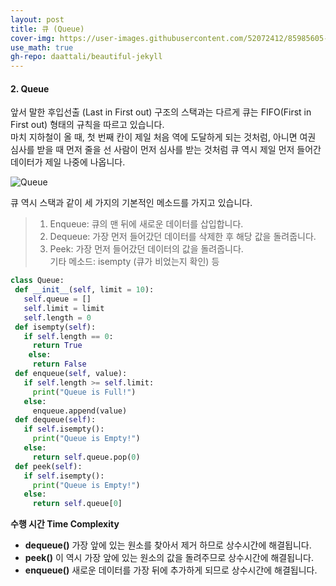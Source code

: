 ```yaml
---
layout: post
title: 큐 (Queue)
cover-img: https://user-images.githubusercontent.com/52072412/85985605-ecf11400-ba25-11ea-886a-2362ddb2c76d.png
use_math: true
gh-repo: daattali/beautiful-jekyll
---
```


#### **2. Queue**

앞서 말한 후입선출 (Last in First out) 구조의 스택과는 다르게 큐는 FIFO(First in First out) 형태의 규칙을 따르고 있습니다.  
마치 지하철이 올 때, 첫 번째 칸이 제일 처음 역에 도달하게 되는 것처럼, 아니면 여권 심사를 받을 때 먼저 줄을 선 사람이 먼저 심사를 받는 것처럼 큐 역시 제일 먼저 들어간 데이터가 제일 나중에 나옵니다.

![Queue](https://user-images.githubusercontent.com/52072412/85985605-ecf11400-ba25-11ea-886a-2362ddb2c76d.png)

큐 역시 스택과 같이 세 가지의 기본적인 메소드를 가지고 있습니다. 

 >1. Enqueue: 큐의 맨 뒤에 새로운 데이터를 삽입합니다.
 >2. Dequeue: 가장 먼저 들어갔던 데이터를 삭제한 후 해당 값을 돌려줍니다.  
 >3. Peek: 가장 먼저 들어갔던 데이터의 값을 돌려줍니다.  
 >기타 메소드: isempty (큐가 비었는지 확인) 등  
 
 ~~~python
class Queue:
  def __init__(self, limit = 10):
    self.queue = []
    self.limit = limit
    self.length = 0
  def isempty(self):
    if self.length == 0:
      return True
     else:
      return False
  def enqueue(self, value):
    if self.length >= self.limit:
      print("Queue is Full!")
    else:
      enqueue.append(value)
  def dequeue(self):
    if self.isempty():
      print("Queue is Empty!")
    else:
      return self.queue.pop(0)
  def peek(self):
    if self.isempty():
      print("Queue is Empty!")
    else:
      return self.queue[0]
 ~~~
 
 **수행 시간 Time Complexity**  

* **dequeue()** 가장 앞에 있는 원소를 찾아서 제거 하므로 상수시간에 해결됩니다.
* **peek()** 이 역시 가장 앞에 있는 원소의 값을 돌려주므로 상수시간에 해결됩니다.
* **enqueue()** 새로운 데이터를 가장 뒤에 추가하게 되므로 상수시간에 해결됩니다.
